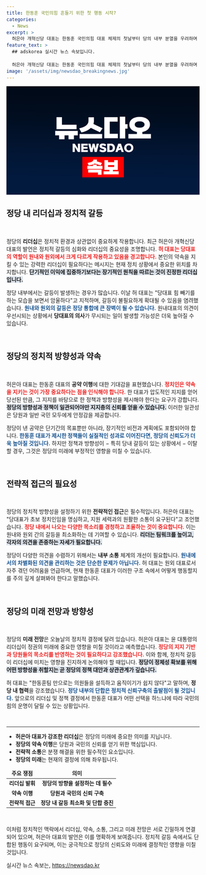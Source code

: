 ```yaml
---
title: 한동훈 국민의힘 흔들기 위한 첫 행동 시작?
categories:
  - News
excerpt: >
  허은아 개혁신당 대표는 한동훈 국민의힘 대표 체제의 첫날부터 당의 내부 분열을 우려하며 리더십 발휘를 촉구했다. 원외와 원내의 격차가 심해질 것이라며 약속을 지키는 대표가 되길 바란다고 전했다.
feature_text: >
  ## adskorea 실시간 뉴스 속보입니다.

  허은아 개혁신당 대표는 한동훈 국민의힘 대표 체제의 첫날부터 당의 내부 분열을 우려하며 리더십 발휘를 촉구했다. 원외와 원내의 격차가 심해질 것이라며 약속을 지키는 대표가 되길 바란다고 전했다.
image: '/assets/img/newsdao_breakingnews.jpg'
---
```


<p><img src="/assets/img/newsdao_breakingnews.jpg" alt="adskorea 속보" /></p>

<h2 data-ke-size="size26">정당 내 리더십과 정치적 갈등</h2>

<p data-ke-size="size16">&nbsp;</p>

<p>정당의 <b>리더십</b>은 정치적 환경과 상관없이 중요하게 작용합니다. 최근 허은아 개혁신당 대표의 발언은 정치적 갈등의 심화와 리더십의 중요성을 조명합니다. <b><span style="color: #ee2323;">허 대표는 당대표의 역할이 원내와 원외에서 크게 다르게 작용하고 있음을 경고합니다.</span></b> 본인의 약속을 지킬 수 있는 강력한 리더십이 필요하다는 메시지는 현재 정치 상황에서 중요한 위치를 차지합니다. <b><span style="background-color: #21538527;">단기적인 이익에 집중하기보다는 장기적인 원칙을 따르는 것이 진정한 리더십입니다.</span></b> </p>

<p>정당 내부에서는 갈등이 발생하는 경우가 많습니다. 이날 허 대표는 "당대표 힘 빼기를 하는 모습을 보면서 암울하다"고 지적하며, 갈등이 불필요하게 확대될 수 있음을 염려했습니다. <b><span style="color: #1a5490;">원내와 원외의 갈등은 정당 통합에 큰 장벽이 될 수 있습니다.</span></b> 원내대표의 의견이 우선시되는 상황에서 <b>당대표의 의사</b>가 무시되는 일이 발생할 가능성은 더욱 높아질 수 있습니다.</p>

<p data-ke-size="size16">&nbsp;</p>

<h2 data-ke-size="size26">정당의 정치적 방향성과 약속</h2>

<p data-ke-size="size16">&nbsp;</p>

<p>허은아 대표는 한동훈 대표의 <b>공약 이행</b>에 대한 기대감을 표현했습니다. <b><span style="color: #ee2323;">정치인은 약속을 지키는 것이 가장 중요하다는 점을 인식해야 합니다.</span></b> 한 대표가 압도적인 지지를 얻어 당선된 만큼, 그 지지를 바탕으로 한 정책과 방향성을 제시해야 한다는 요구가 강합니다. <b><span style="background-color: #21538527;">정당의 방향성과 정책이 일관되어야만 지지층의 신뢰를 얻을 수 있습니다.</span></b> 이러한 일관성은 당원과 일반 국민 모두에게 안정감을 제공합니다.</p>

<p>정당이 낸 공약은 단기간의 목표뿐만 아니라, 장기적인 비전과 계획에도 포함되어야 합니다. <b><span style="color: #1a5490;">한동훈 대표가 제시한 정책들이 실질적인 성과로 이어진다면, 정당의 신뢰도가 더욱 높아질 것입니다.</span></b> 하지만 정책과 방향성이 − 특히 당내 갈등이 있는 상황에서 − 이탈할 경우, 그것은 정당의 미래에 부정적인 영향을 미칠 수 있습니다. </p>

<p data-ke-size="size16">&nbsp;</p>

<h2 data-ke-size="size26">전략적 접근의 필요성</h2>

<p data-ke-size="size16">&nbsp;</p>

<p>정당의 정치적 방향성을 설정하기 위한 <b>전략적인 접근</b>은 필수적입니다. 허은아 대표는 "당대표가 초보 정치인임을 명심하고, 지원 세력과의 원활한 소통이 요구된다"고 조언했습니다. <b><span style="color: #ee2323;">정당 내에서 나오는 다양한 목소리를 경청하고 조율하는 것이 중요합니다.</span></b> 이는 원내와 원외 간의 갈등을 최소화하는 데 기여할 수 있습니다. <b><span style="background-color: #21538527;">리더는 팀워크를 높이고, 각자의 의견을 존중하는 자세가 필요합니다.</span></b> </p>

<p>정당이 다양한 의견을 수렴하기 위해서는 <b>내부 소통</b> 체계의 개선이 필요합니다. <b><span style="color: #1a5490;">원내에서의 차별화된 의견을 관리하는 것은 단순한 문제가 아닙니다.</span></b> 허 대표는 원외 대표로서 자주 겪던 어려움을 언급하며, 현재 한동훈 대표가 이러한 구조 속에서 어떻게 행동할지를 주의 깊게 살펴봐야 한다고 말했습니다.</p>

<p data-ke-size="size16">&nbsp;</p>

<h2 data-ke-size="size26">정당의 미래 전망과 방향성</h2>

<p data-ke-size="size16">&nbsp;</p>

<p>정당의 <b>미래 전망</b>은 오늘날의 정치적 결정에 달려 있습니다. 허은아 대표는 윤 대통령의 리더십이 정권의 미래에 중요한 영향을 미칠 것이라고 예측했습니다. <b><span style="color: #ee2323;">정당의 지지 기반과 당원들의 목소리를 반영하는 것이 필요하다고 강조했습니다.</span></b> 이와 함께, 정치적 갈등이 리더십에 미치는 영향을 진지하게 논의해야 할 때입니다. <b><span style="background-color: #21538527;">정당이 정체성 확보를 위해 어떤 방향성을 취할지는 곧 정당의 정책 대안과 상관관계가 깊습니다.</span></b> </p>

<p>허 대표는 "한동훈팀 만으로는 의원들을 설득하고 움직이기가 쉽지 않다"고 말하며, <b>정당 내 협력</b>을 강조했습니다. <b><span style="color: #1a5490;">정당 내부의 단합은 정치적 신뢰구축의 출발점이 될 것입니다.</span></b> 앞으로의 리더십 및 정책 결정에서 한동훈 대표가 어떤 선택을 하느냐에 따라 국민의힘의 운명이 달릴 수 있는 상황입니다.</p>

<p data-ke-size="size16">&nbsp;</p>

<hr>

<ul>
    <li><b>허은아 대표가 강조한 리더십</b>은 정당의 미래에 중요한 의미를 지닙니다.</li>
    <li><b>정당의 약속 이행</b>은 당원과 국민의 신뢰를 얻기 위한 핵심입니다.</li>
    <li><b>전략적 소통</b>은 분쟁 해결을 위한 필수적인 요소입니다.</li>
    <li><b>정당의 미래</b>는 현재의 결정에 의해 좌우됩니다.</li>
</ul>

<table style="width: 100%; border-collapse: collapse;">
    <thead>
        <tr>
            <td style="text-align: center; height: 17px;"><b>주요 쟁점</b></td>
            <td style="text-align: center; height: 17px;"><b>의미</b></td>
        </tr>
    </thead>
    <tbody>
        <tr>
            <td style="text-align: center; height: 17px;"><b>리더십 발휘</b></td>
            <td style="text-align: center; height: 17px;"><b>정당의 방향을 설정하는 데 필수</b></td>
        </tr>
        <tr>
            <td style="text-align: center; height: 17px;"><b>약속 이행</b></td>
            <td style="text-align: center; height: 17px;"><b>당원과 국민의 신뢰 구축</b></td>
        </tr>
        <tr>
            <td style="text-align: center; height: 17px;"><b>전략적 접근</b></td>
            <td style="text-align: center; height: 17px;"><b>정당 내 갈등 최소화 및 단합 증진</b></td>
        </tr>
    </tbody>
</table>

<p data-ke-size="size16">&nbsp;</p> 

<p>이처럼 정치적인 맥락에서 리더십, 약속, 소통, 그리고 미래 전망은 서로 긴밀하게 연결되어 있으며, 허은아 대표의 발언은 이를 명확하게 보여줍니다. 정치적 갈등 속에서도 단합된 행동이 요구되며, 이는 궁극적으로 정당의 신뢰도와 미래에 결정적인 영향을 미칠 것입니다.</p>
실시간 뉴스 속보는, <a href="https://newsdao.kr" rel="dofollow">https://newsdao.kr</a>


